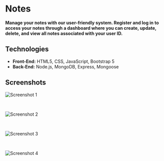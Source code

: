 # Notes

**Manage your notes with our user-friendly system. Register and log in to access your notes through a dashboard where you can create, update, delete, and view all notes associated with your user ID.**

## Technologies

- **Front-End:** HTML5, CSS, JavaScript, Bootstrap 5
- **Back-End:** Node.js, MongoDB, Express, Mongoose

## Screenshots

![Screenshot 1](https://user-images.githubusercontent.com/110486605/233801304-9992dbbd-6dd4-413e-88f5-0c3792d6041c.png)

<br>

![Screenshot 2](https://user-images.githubusercontent.com/110486605/233801305-8f8e5733-b93c-4246-ab38-3016598b0725.png)

<br>

![Screenshot 3](https://user-images.githubusercontent.com/110486605/233801308-051944c1-a35f-43c7-a8ea-60fe905d006c.png)

<br>

![Screenshot 4](https://user-images.githubusercontent.com/110486605/233801311-615af320-7895-4092-aeae-0376927a43be.png)





